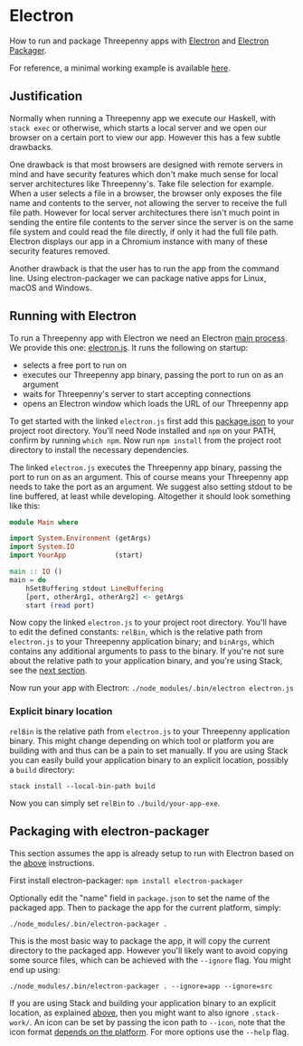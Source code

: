# Electron
How to run and package Threepenny apps with [Electron](https://electron.atom.io)
and
[Electron Packager](https://github.com/electron-userland/electron-packager#electron-packager).

For reference, a minimal working example is available
[here](https://github.com/barischj/threepenny-gui-electron-example).

## Justification
Normally when running a Threepenny app we execute our Haskell, with `stack exec`
or otherwise, which starts a local server and we open our browser on a certain
port to view our app. However this has a few subtle drawbacks.

One drawback is that most browsers are designed with remote servers in mind and
have security features which don't make much sense for local server
architectures like Threepenny's. Take file selection for example. When a user
selects a file in a browser, the browser only exposes the file name and contents
to the server, not allowing the server to receive the full file path. However
for local server architectures there isn't much point in sending the entire file
contents to the server since the server is on the same file system and could
read the file directly, if only it had the full file path. Electron displays our
app in a Chromium instance with many of these security features removed.

Another drawback is that the user has to run the app from the command line.
Using electron-packager we can package native apps for Linux, macOS and Windows.

## Running with Electron
To run a Threepenny app with Electron we need an Electron
[main process](https://electron.atom.io/docs/tutorial/quick-start/#main-process).
We provide this one: [electron.js](./electron/electron.js). It runs the
following on startup:
- selects a free port to run on
- executes our Threepenny app binary, passing the port to run on as an argument
- waits for Threepenny's server to start accepting connections
- opens an Electron window which loads the URL of our Threepenny app

To get started with the linked `electron.js` first add
this [package.json](./electron/package.json) to your project root directory.
You'll need Node installed and `npm` on your PATH, confirm by running `which
npm`. Now run `npm install` from the project root directory to install the
necessary dependencies.

The linked `electron.js` executes the Threepenny app binary, passing the port to
run on as an argument. This of course means your Threepenny app needs to take
the port as an argument. We suggest also setting stdout to be line buffered, at
least while developing. Altogether it should look something like this:

```Haskell
module Main where

import System.Environment (getArgs)
import System.IO
import YourApp            (start)

main :: IO ()
main = do
    hSetBuffering stdout LineBuffering
    [port, otherArg1, otherArg2] <- getArgs
    start (read port)
```

Now copy the linked `electron.js` to your project root directory. You'll have to
edit the defined constants: `relBin`, which is the relative path from
`electron.js` to your Threepenny application binary; and `binArgs`, which
contains any additional arguments to pass to the binary. If you're not sure
about the relative path to your application binary, and you're using Stack, see
the [next section](#explicit-binary-location).

Now run your app with Electron: `./node_modules/.bin/electron electron.js`

### Explicit binary location
`relBin` is the relative path from `electron.js` to your Threepenny application
binary. This might change depending on which tool or platform you are building
with and thus can be a pain to set manually. If you are using Stack you can
easily build your application binary to an explicit location, possibly a `build`
directory:

```stack install --local-bin-path build```

Now you can simply set `relBin` to `./build/your-app-exe`.

## Packaging with electron-packager
This section assumes the app is already setup to run with Electron based on
the [above](#running-with-electron) instructions.

First install electron-packager: `npm install electron-packager`

Optionally edit the "name" field in `package.json` to set the name of the
packaged app. Then to package the app for the current platform, simply:

```
./node_modules/.bin/electron-packager .
```

This is the most basic way to package the app, it will copy the current
directory to the packaged app. However you'll likely want to avoid copying some
source files, which can be achieved with the `--ignore` flag. You might end up
using:

```
./node_modules/.bin/electron-packager . --ignore=app --ignore=src
```

If you are using Stack and building your application binary to an explicit
location, as explained [above](#explicit-binary-location), then you might want
to also ignore `.stack-work/`. An icon can be set by passing the icon path to
`--icon`, note that the icon format
[depends on the platform](https://github.com/electron-userland/electron-packager/blob/master/docs/api.md#icon).
For more options use the `--help` flag.
